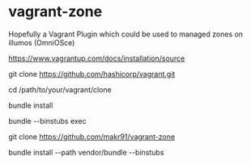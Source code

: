 # vagrant-zone
Hopefully a Vagrant Plugin which could be used to managed zones on illumos (OmniOSce)


https://www.vagrantup.com/docs/installation/source


git clone https://github.com/hashicorp/vagrant.git

cd /path/to/your/vagrant/clone


bundle install


bundle --binstubs exec

git clone https://github.com/makr91/vagrant-zone

 bundle install --path vendor/bundle --binstubs
